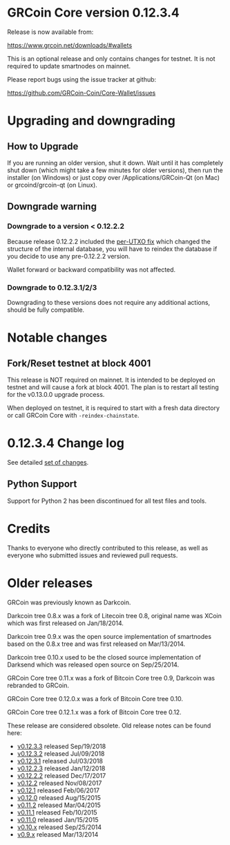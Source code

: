 # GRCoin Core version 0.12.3.4

Release is now available from:

<https://www.grcoin.net/downloads/#wallets>

This is an optional release and only contains changes for testnet. It is not required to update smartnodes on mainnet.

Please report bugs using the issue tracker at github:

<https://github.com/GRCoin-Coin/Core-Wallet/issues>

# Upgrading and downgrading

## How to Upgrade

If you are running an older version, shut it down. Wait until it has completely
shut down (which might take a few minutes for older versions), then run the
installer (on Windows) or just copy over /Applications/GRCoin-Qt (on Mac) or
grcoind/grcoin-qt (on Linux).

## Downgrade warning

### Downgrade to a version < 0.12.2.2

Because release 0.12.2.2 included the [per-UTXO fix](release-notes/grcoin/release-notes-0.12.2.2.md#per-utxo-fix)
which changed the structure of the internal database, you will have to reindex
the database if you decide to use any pre-0.12.2.2 version.

Wallet forward or backward compatibility was not affected.

### Downgrade to 0.12.3.1/2/3

Downgrading to these versions does not require any additional actions, should be
fully compatible.

# Notable changes

## Fork/Reset testnet at block 4001

This release is NOT required on mainnet. It is intended to be deployed on testnet and will cause a fork at block 4001.
The plan is to restart all testing for the v0.13.0.0 upgrade process.

When deployed on testnet, it is required to start with a fresh data directory or call GRCoin Core with `-reindex-chainstate`.

# 0.12.3.4 Change log

See detailed [set of changes](https://github.com/GRCoin-Coin/Core-Wallet/compare/v0.12.3.3...grcoin:v0.12.3.4).

## Python Support

Support for Python 2 has been discontinued for all test files and tools.

# Credits

Thanks to everyone who directly contributed to this release,
as well as everyone who submitted issues and reviewed pull requests.

# Older releases

GRCoin was previously known as Darkcoin.

Darkcoin tree 0.8.x was a fork of Litecoin tree 0.8, original name was XCoin
which was first released on Jan/18/2014.

Darkcoin tree 0.9.x was the open source implementation of smartnodes based on
the 0.8.x tree and was first released on Mar/13/2014.

Darkcoin tree 0.10.x used to be the closed source implementation of Darksend
which was released open source on Sep/25/2014.

GRCoin Core tree 0.11.x was a fork of Bitcoin Core tree 0.9,
Darkcoin was rebranded to GRCoin.

GRCoin Core tree 0.12.0.x was a fork of Bitcoin Core tree 0.10.

GRCoin Core tree 0.12.1.x was a fork of Bitcoin Core tree 0.12.

These release are considered obsolete. Old release notes can be found here:

-   [v0.12.3.3](https://github.com/GRCoin-Coin/Core-Wallet/blob/master/doc/release-notes/grcoin/release-notes-0.12.3.3.md) released Sep/19/2018
-   [v0.12.3.2](https://github.com/GRCoin-Coin/Core-Wallet/blob/master/doc/release-notes/grcoin/release-notes-0.12.3.2.md) released Jul/09/2018
-   [v0.12.3.1](https://github.com/GRCoin-Coin/Core-Wallet/blob/master/doc/release-notes/grcoin/release-notes-0.12.3.1.md) released Jul/03/2018
-   [v0.12.2.3](https://github.com/GRCoin-Coin/Core-Wallet/blob/master/doc/release-notes/grcoin/release-notes-0.12.2.3.md) released Jan/12/2018
-   [v0.12.2.2](https://github.com/GRCoin-Coin/Core-Wallet/blob/master/doc/release-notes/grcoin/release-notes-0.12.2.2.md) released Dec/17/2017
-   [v0.12.2](https://github.com/GRCoin-Coin/Core-Wallet/blob/master/doc/release-notes/grcoin/release-notes-0.12.2.md) released Nov/08/2017
-   [v0.12.1](https://github.com/GRCoin-Coin/Core-Wallet/blob/master/doc/release-notes/grcoin/release-notes-0.12.1.md) released Feb/06/2017
-   [v0.12.0](https://github.com/GRCoin-Coin/Core-Wallet/blob/master/doc/release-notes/grcoin/release-notes-0.12.0.md) released Aug/15/2015
-   [v0.11.2](https://github.com/GRCoin-Coin/Core-Wallet/blob/master/doc/release-notes/grcoin/release-notes-0.11.2.md) released Mar/04/2015
-   [v0.11.1](https://github.com/GRCoin-Coin/Core-Wallet/blob/master/doc/release-notes/grcoin/release-notes-0.11.1.md) released Feb/10/2015
-   [v0.11.0](https://github.com/GRCoin-Coin/Core-Wallet/blob/master/doc/release-notes/grcoin/release-notes-0.11.0.md) released Jan/15/2015
-   [v0.10.x](https://github.com/GRCoin-Coin/Core-Wallet/blob/master/doc/release-notes/grcoin/release-notes-0.10.0.md) released Sep/25/2014
-   [v0.9.x](https://github.com/GRCoin-Coin/Core-Wallet/blob/master/doc/release-notes/grcoin/release-notes-0.9.0.md) released Mar/13/2014

